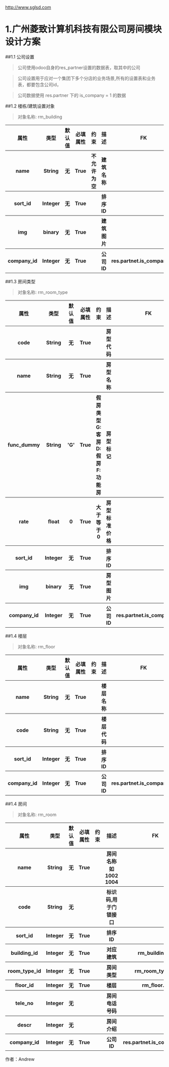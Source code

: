 http://www.sglsd.com

# 1.广州菱致计算机科技有限公司房间模块设计方案

##1.1 公司设置
>公司使用odoo自身的res_partner设置的数据表，取其中的公司

>公司设置用于应对一个集团下多个分店的业务场景,所有的设置表和业务表，都要包含公司id，

>公司数据使用 res.partner 下的 is_company = 1 的数据

>
##1.2 楼栋/建筑设置对象
>对象名称: rm_building  

<table>
    <tr>
        <th>属性</th>
        <th>类型</th>
        <th>默认值</th>
        <th>必填属性</th>
        <th>约束</th>
        <th>描述</th>
        <th>FK</th>
    </tr>
    <tr>
        <th>name</th>
        <th>String</th>
        <th>无</th>
        <th>True</th>
        <th>不允许为空</th>
        <th>建筑名称</th>
        <th></th>
    </tr>
    <tr>
        <th>sort_id</th>
        <th>Integer</th>
        <th>无</th>
        <th>True</th>
        <th></th>
        <th>排序ID</th>
        <th></th>
    </tr>
    <tr>
        <th>img</th>
        <th>binary</th>
        <th>无</th>
        <th>True</th>
        <th></th>
        <th>建筑图片</th>
        <th></th>
    </tr>
    <tr>
        <th>company_id</th>
        <th>Integer</th>
        <th>无</th>
        <th>True</th>
        <th></th>
        <th>公司ID</th>
        <th>res.partnet.is_company=1</th>
    </tr>
 </table>

##1.3  房间类型
>对象名称: rm_room_type

<table>
    <tr>
        <th>属性</th>
        <th>类型</th>
        <th>默认值</th>
        <th>必填属性</th>
        <th>约束</th>
        <th>描述</th>
        <th>FK</th>
    </tr>
    <tr>
        <th>code</th>
        <th>String</th>
        <th>无</th>
        <th>True</th>
        <th></th>
        <th>房型代码</th>
        <th></th>
    </tr>
    <tr>
        <th>name</th>
        <th>String</th>
        <th>无</th>
        <th>True</th>
        <th></th>
        <th>房型名称</th>
        <th></th>
    </tr>
    <tr>
        <th>func_dummy</th>
        <th>String</th>
        <th>'G'</th>
        <th>True</th>
        <th>假房类型 G:客房 D:假房 F:功能房</th>
        <th>房型标记</th>
        <th></th>
    </tr>
    <tr>
        <th>rate</th>
        <th>float</th>
        <th>0</th>
        <th>True</th>
        <th>大于等于0</th>
        <th>房型标准价格</th>
        <th></th>
    </tr>
    <tr>
        <th>sort_id</th>
        <th>Integer</th>
        <th>无</th>
        <th>True</th>
        <th></th>
        <th>排序ID</th>
        <th></th>
    </tr>
    <tr>
        <th>img</th>
        <th>binary</th>
        <th>无</th>
        <th>True</th>
        <th></th>
        <th>房型图片</th>
        <th></th>
    </tr>
    <tr>
        <th>company_id</th>
        <th>Integer</th>
        <th>无</th>
        <th>True</th>
        <th></th>
        <th>公司ID</th>
        <th>res.partnet.is_company=1</th>
    </tr>
 </table>

##1.4  楼层
>对象名称: rm_floor
<table>
    <tr>
        <th>属性</th>
        <th>类型</th>
        <th>默认值</th>
        <th>必填属性</th>
        <th>约束</th>
        <th>描述</th>
        <th>FK</th>
    </tr>
    <tr>
        <th>name</th>
        <th>String</th>
        <th>无</th>
        <th>True</th>
        <th></th>
        <th>楼层名称</th>
        <th></th>
    </tr>
    <tr>
        <th>code</th>
        <th>String</th>
        <th>无</th>
        <th>True</th>
        <th></th>
        <th>楼层代码</th>
        <th></th>
    </tr>
    <tr>
        <th>sort_id</th>
        <th>Integer</th>
        <th>无</th>
        <th>True</th>
        <th></th>
        <th>排序ID</th>
        <th></th>
    </tr>
    <tr>
        <th>company_id</th>
        <th>Integer</th>
        <th>无</th>
        <th>True</th>
        <th></th>
        <th>公司ID</th>
        <th>res.partnet.is_company=1</th>
    </tr>
 </table>
 
 
##1.4  房间
>对象名称: rm_room
<table>
    <tr>
        <th>属性</th>
        <th>类型</th>
        <th>默认值</th>
        <th>必填属性</th>
        <th>约束</th>
        <th>描述</th>
        <th>FK</th>
    </tr>
    <tr>
        <th>name</th>
        <th>String</th>
        <th>无</th>
        <th>True</th>
        <th></th>
        <th>房间名称 如 1002 1004</th>
        <th></th>
    </tr>
    <tr>
        <th>code</th>
        <th>String</th>
        <th>无</th>
        <th></th>
        <th></th>
        <th>标识码,用于门锁接口</th>
        <th></th>
    </tr>
    <tr>
        <th>sort_id</th>
        <th>Integer</th>
        <th>无</th>
        <th>True</th>
        <th></th>
        <th>排序ID</th>
        <th></th>
    </tr>
    <tr>
        <th>building_id</th>
        <th>Integer</th>
        <th>无</th>
        <th>True</th>
        <th></th>
        <th>对应建筑</th>
        <th>rm_building.id</th>
    </tr>
    <tr>
        <th>room_type_id</th>
        <th>Integer</th>
        <th>无</th>
        <th>True</th>
        <th></th>
        <th>房间类型</th>
        <th>rm_room_type.id</th>
    </tr>
    <tr>
        <th>floor_id</th>
        <th>Integer</th>
        <th>无</th>
        <th>True</th>
        <th></th>
        <th>楼层</th>
        <th>rm_floor.id</th>
    </tr>
    <tr>
        <th>tele_no</th>
        <th>Integer</th>
        <th>无</th>
        <th></th>
        <th></th>
        <th>房间电话号码</th>
        <th></th>
    </tr>  
    <tr>
        <th>descr</th>
        <th>Integer</th>
        <th>无</th>
        <th></th>
        <th></th>
        <th>房间介绍</th>
        <th></th>
    </tr>      
    <tr>
        <th>company_id</th>
        <th>Integer</th>
        <th>无</th>
        <th>True</th>
        <th></th>
        <th>公司ID</th>
        <th>res.partnet.is_company=1</th>
    </tr>
 </table>



作者：Andrew

